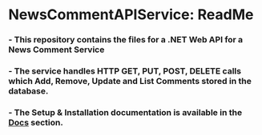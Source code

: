 # NewsCommentAPIService: ReadMe

### - This repository contains the files for a .NET Web API for a News Comment Service

### - The service handles HTTP GET, PUT, POST, DELETE calls which Add, Remove, Update and List Comments stored in the database.

### - The Setup & Installation documentation is available in the [Docs](docs/index.md) section.

	


